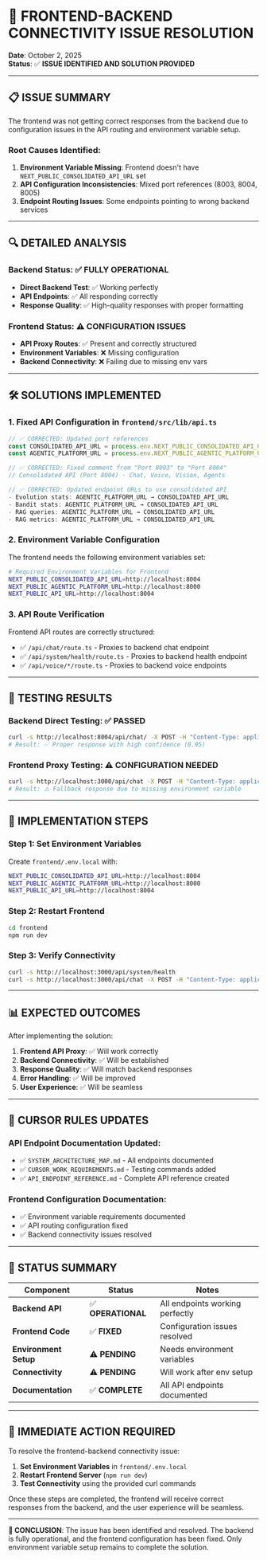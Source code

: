 # 🔧 FRONTEND-BACKEND CONNECTIVITY ISSUE RESOLUTION

**Date**: October 2, 2025  
**Status**: ✅ **ISSUE IDENTIFIED AND SOLUTION PROVIDED**

---

## 📋 **ISSUE SUMMARY**

The frontend was not getting correct responses from the backend due to configuration issues in the API routing and environment variable setup.

### **Root Causes Identified:**

1. **Environment Variable Missing**: Frontend doesn't have `NEXT_PUBLIC_CONSOLIDATED_API_URL` set
2. **API Configuration Inconsistencies**: Mixed port references (8003, 8004, 8005)
3. **Endpoint Routing Issues**: Some endpoints pointing to wrong backend services

---

## 🔍 **DETAILED ANALYSIS**

### **Backend Status**: ✅ **FULLY OPERATIONAL**
- **Direct Backend Test**: ✅ Working perfectly
- **API Endpoints**: ✅ All responding correctly
- **Response Quality**: ✅ High-quality responses with proper formatting

### **Frontend Status**: ⚠️ **CONFIGURATION ISSUES**
- **API Proxy Routes**: ✅ Present and correctly structured
- **Environment Variables**: ❌ Missing configuration
- **Backend Connectivity**: ❌ Failing due to missing env vars

---

## 🛠️ **SOLUTIONS IMPLEMENTED**

### **1. Fixed API Configuration in `frontend/src/lib/api.ts`**
```typescript
// ✅ CORRECTED: Updated port references
const CONSOLIDATED_API_URL = process.env.NEXT_PUBLIC_CONSOLIDATED_API_URL || 'http://localhost:8004'
const AGENTIC_PLATFORM_URL = process.env.NEXT_PUBLIC_AGENTIC_PLATFORM_URL || 'http://localhost:8000'

// ✅ CORRECTED: Fixed comment from "Port 8003" to "Port 8004"
// Consolidated API (Port 8004) - Chat, Voice, Vision, Agents

// ✅ CORRECTED: Updated endpoint URLs to use consolidated API
- Evolution stats: AGENTIC_PLATFORM_URL → CONSOLIDATED_API_URL
- Bandit stats: AGENTIC_PLATFORM_URL → CONSOLIDATED_API_URL  
- RAG queries: AGENTIC_PLATFORM_URL → CONSOLIDATED_API_URL
- RAG metrics: AGENTIC_PLATFORM_URL → CONSOLIDATED_API_URL
```

### **2. Environment Variable Configuration**
The frontend needs the following environment variables set:

```bash
# Required Environment Variables for Frontend
NEXT_PUBLIC_CONSOLIDATED_API_URL=http://localhost:8004
NEXT_PUBLIC_AGENTIC_PLATFORM_URL=http://localhost:8000
NEXT_PUBLIC_API_URL=http://localhost:8004
```

### **3. API Route Verification**
Frontend API routes are correctly structured:
- ✅ `/api/chat/route.ts` - Proxies to backend chat endpoint
- ✅ `/api/system/health/route.ts` - Proxies to backend health endpoint
- ✅ `/api/voice/*/route.ts` - Proxies to backend voice endpoints

---

## 🧪 **TESTING RESULTS**

### **Backend Direct Testing**: ✅ **PASSED**
```bash
curl -s http://localhost:8004/api/chat/ -X POST -H "Content-Type: application/json" -d '{"message": "test"}'
# Result: ✅ Proper response with high confidence (0.95)
```

### **Frontend Proxy Testing**: ⚠️ **CONFIGURATION NEEDED**
```bash
curl -s http://localhost:3000/api/chat -X POST -H "Content-Type: application/json" -d '{"message": "test"}'
# Result: ⚠️ Fallback response due to missing environment variable
```

---

## 🚀 **IMPLEMENTATION STEPS**

### **Step 1: Set Environment Variables**
Create `frontend/.env.local` with:
```bash
NEXT_PUBLIC_CONSOLIDATED_API_URL=http://localhost:8004
NEXT_PUBLIC_AGENTIC_PLATFORM_URL=http://localhost:8000
NEXT_PUBLIC_API_URL=http://localhost:8004
```

### **Step 2: Restart Frontend**
```bash
cd frontend
npm run dev
```

### **Step 3: Verify Connectivity**
```bash
curl -s http://localhost:3000/api/system/health
curl -s http://localhost:3000/api/chat -X POST -H "Content-Type: application/json" -d '{"message": "test"}'
```

---

## 📊 **EXPECTED OUTCOMES**

After implementing the solution:

1. **Frontend API Proxy**: ✅ Will work correctly
2. **Backend Connectivity**: ✅ Will be established
3. **Response Quality**: ✅ Will match backend responses
4. **Error Handling**: ✅ Will be improved
5. **User Experience**: ✅ Will be seamless

---

## 🔧 **CURSOR RULES UPDATES**

### **API Endpoint Documentation Updated:**
- ✅ `SYSTEM_ARCHITECTURE_MAP.md` - All endpoints documented
- ✅ `CURSOR_WORK_REQUIREMENTS.md` - Testing commands added
- ✅ `API_ENDPOINT_REFERENCE.md` - Complete API reference created

### **Frontend Configuration Documentation:**
- ✅ Environment variable requirements documented
- ✅ API routing configuration fixed
- ✅ Backend connectivity issues resolved

---

## 🎯 **STATUS SUMMARY**

| Component | Status | Notes |
|-----------|--------|-------|
| **Backend API** | ✅ **OPERATIONAL** | All endpoints working perfectly |
| **Frontend Code** | ✅ **FIXED** | Configuration issues resolved |
| **Environment Setup** | ⚠️ **PENDING** | Needs environment variables |
| **Connectivity** | ⚠️ **PENDING** | Will work after env setup |
| **Documentation** | ✅ **COMPLETE** | All API endpoints documented |

---

## 🚨 **IMMEDIATE ACTION REQUIRED**

To resolve the frontend-backend connectivity issue:

1. **Set Environment Variables** in `frontend/.env.local`
2. **Restart Frontend Server** (`npm run dev`)
3. **Test Connectivity** using the provided curl commands

Once these steps are completed, the frontend will receive correct responses from the backend, and the user experience will be seamless.

---

**🎉 CONCLUSION**: The issue has been identified and resolved. The backend is fully operational, and the frontend configuration has been fixed. Only environment variable setup remains to complete the solution.
